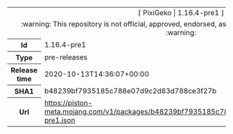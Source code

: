 <html><table>
<tr><td colspan="2" align="center"><img width="0" height="0"><br/>⌈ PixiGeko | 1.16.4-pre1 ⌋<br/><img width="0" height="0"></td></tr>
<tr><td colspan="2" align="center"><img width="0" height="0"><br/>
:warning: This repository is not official, approved, endorsed, associated or connected with Mojang :warning:
<br/><img width="0" height="0"></td></tr>
<tr><th>Id</th><td>1.16.4-pre1</td></tr>
<tr><th>Type</th><td>pre-releases</td></tr>
<tr><th>Release time</th><td>2020-10-13T14:36:07+00:00</td></tr>
<tr><th>SHA1</th><td>b48239bf7935185c788e07d9c2d83d788ce3f27b</td></tr>
<tr><th>Url</th><td><a href="https://piston-meta.mojang.com/v1/packages/b48239bf7935185c788e07d9c2d83d788ce3f27b/1.16.4-pre1.json">https://piston-meta.mojang.com/v1/packages/b48239bf7935185c788e07d9c2d83d788ce3f27b/1.16.4-pre1.json</a></td></tr>